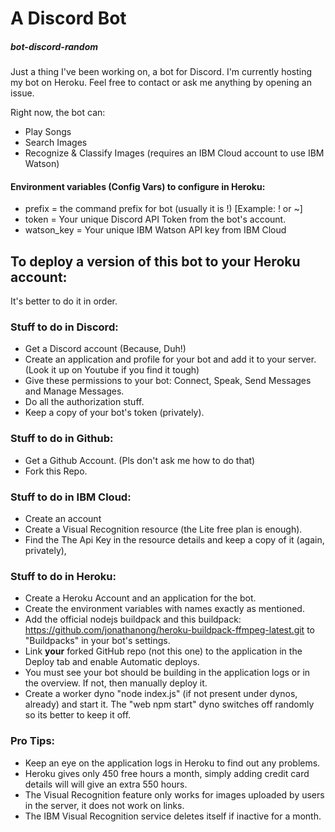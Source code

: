 # A Discord Bot
##### bot-discord-random
Just a thing I've been working on, a bot for Discord. I'm currently hosting my bot on Heroku. Feel free to contact or ask me anything by opening an issue.

Right now, the bot can:
* Play Songs
* Search Images
* Recognize & Classify Images (requires an IBM Cloud account to use IBM Watson)

#### Environment variables (Config Vars) to configure in Heroku:
* prefix = the command prefix for bot (usually it is !) [Example: ! or ~]
* token = Your unique Discord API Token from the bot's account.
* watson_key = Your unique IBM Watson API key from IBM Cloud

## To deploy a version of this bot to your Heroku account:

It's better to do it in order.

### Stuff to do in Discord:
* Get a Discord account (Because, Duh!)
* Create an application and profile for your bot and add it to your server. (Look it up on Youtube if you find it tough)
* Give these permissions to your bot: Connect, Speak, Send Messages and Manage Messages.
* Do all the authorization stuff.
* Keep a copy of your bot's token (privately).

### Stuff to do in Github:
* Get a Github Account. (Pls don't ask me how to do that)
* Fork this Repo.

### Stuff to do in IBM Cloud:
* Create an account
* Create a Visual Recognition resource (the Lite free plan is enough).
* Find the The Api Key in the resource details and keep a copy of it (again, privately),

### Stuff to do in Heroku:
* Create a Heroku Account and an application for the bot.
* Create the environment variables with names exactly as mentioned.
* Add the official nodejs buildpack and this buildpack: https://github.com/jonathanong/heroku-buildpack-ffmpeg-latest.git
  to "Buildpacks" in your bot's settings.
* Link **your** forked GitHub repo (not this one) to the application in the Deploy tab and enable Automatic deploys.
* You must see your bot should be building in the application logs or in the overview. If not, then manually deploy it.
* Create a worker dyno "node index.js" (if not present under dynos, already) and start it. The "web npm start" dyno switches off randomly so its better to keep it off.
### Pro Tips:
* Keep an eye on the application logs in Heroku to find out any problems.
* Heroku gives only 450 free hours a month, simply adding credit card details will will give an extra 550 hours.
* The Visual Recognition feature only works for images uploaded by users in the server, it does not work on links.
* The IBM Visual Recognition service deletes itself if inactive for a month.
